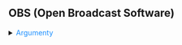 ## OBS (Open Broadcast Software)

<details>
<summary><span style="color:#1E90FF;">Argumenty</span></summary>

| **Argument**                    | **Popis**                                                                                        |
|---------------------------------|--------------------------------------------------------------------------------------------------|
| `--help`, `-h`                  | Získat seznam dostupných parametrů.                                                              |
| `--version`, `-v`               | Získat verzi OBS.*                                                                               |
| `--startstreaming`              | Automaticky spustí streamování.                                                                  |
| `--startrecording`              | Automaticky spustí nahrávání.                                                                    |
| `--startvirtualcam`             | Automaticky spustí virtuální kameru.                                                             |
| `--startreplaybuffer`           | Automaticky spustí Replay Buffer.                                                                |
| `--collection "name"`           | Spustí s danou sbírkou scén.                                                                     |
| `--profile "name"`              | Spustí s daným profilem.                                                                         |
| `--scene "name"`                | Spustí s danou scénou.                                                                           |
| `--studio-mode`                 | Spustí s aktivním režimem Studio.                                                                |
| `--minimize-to-tray`            | Spustí minimalizováno do systémové lišty.                                                        |
| `--portable`, `-p`              | Použijte přenosný režim.                                                                         |
| `--multi`, `-m`                 | Nebude varovat při spuštění více instancí.                                                       |
| `--always-on-top`               | Spustí v režimu "vždy nahoře".                                                                   |
| `--verbose`                     | Učiní protokol podrobnějším.                                                                     |
| `--unfiltered_log`              | Zakáže filtr logu (nepotlačuje opakující se řádky).                                              |
| `--disable-updater`             | Zakáže vestavěný updater (pouze Windows/macOS).                                                  |
| `--allow-opengl`                | Povolit OpenGL renderer na Windows.                                                              |
| `--only-bundled-plugins`        | Spustí pouze s vestavěnými moduly.                                                               |
| `--safe-mode`                   | Donutí OBS spustit v nouzovém režimu, zakáže všechny třetí strany pluginy, skripty a websockety. |
| `--disable-shutdown-check`      | Zakáže detekci neuklizeného vypnutí, které by vyvolalo spuštění v nouzovém režimu.               |
| `--disable-missing-files-check` | Zakáže dialog o chybějících souborech, který se může objevit při spuštění.                       |

> [!TIP]
> Příklad automatického nahrávání skrze batch:
>
> ```bash
> start /d "C:\Program Files\obs-studio\bin\64bit" obs64.exe --startrecording 
> ```

</details>